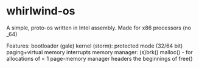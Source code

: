 whirlwind-os
============

A simple, proto-os written in Intel assembly. Made for x86 processors (no _64)

Features:
  bootloader (gale)
  kernel (storm):
    protected mode (32/64 bit)
    paging+virtual memory
    interrupts
    memory manager:
      (s)brk()
      malloc() - for allocations of < 1 page-memory manager headers
      the beginnings of free()
